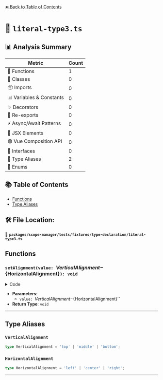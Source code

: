 [⬅️ Back to Table of Contents](../../../../../index.md)

# 📄 `literal-type3.ts`

## 📊 Analysis Summary

| Metric | Count |
|--------|-------|
| 🔧 Functions | 1 |
| 🧱 Classes | 0 |
| 📦 Imports | 0 |
| 📊 Variables & Constants | 0 |
| ✨ Decorators | 0 |
| 🔄 Re-exports | 0 |
| ⚡ Async/Await Patterns | 0 |
| 💠 JSX Elements | 0 |
| 🟢 Vue Composition API | 0 |
| 📐 Interfaces | 0 |
| 📑 Type Aliases | 2 |
| 🎯 Enums | 0 |

## 📚 Table of Contents

- [Functions](#functions)
- [Type Aliases](#type-aliases)

## 🛠️ File Location:
📂 **`packages/scope-manager/tests/fixtures/type-declaration/literal-type3.ts`**

## Functions

### `setAlignment(value: `${VerticalAlignment}-${HorizontalAlignment}`): void`

<details><summary>Code</summary>

```ts
declare function setAlignment(
  value: `${VerticalAlignment}-${HorizontalAlignment}`,
): void;
```
</details>

- **Parameters**:
  - `value: `${VerticalAlignment}-${HorizontalAlignment}``
- **Return Type**: `void`

---

## Type Aliases

### `VerticalAlignment`

```ts
type VerticalAlignment = 'top' | 'middle' | 'bottom';
```

### `HorizontalAlignment`

```ts
type HorizontalAlignment = 'left' | 'center' | 'right';
```


---